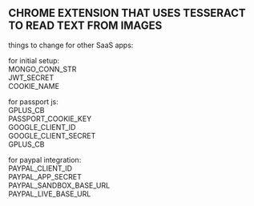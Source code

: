 ## CHROME EXTENSION THAT USES TESSERACT TO READ TEXT FROM IMAGES
things to change for other SaaS apps:  

for initial setup:  
MONGO_CONN_STR  
JWT_SECRET  
COOKIE_NAME  

for passport js:  
GPLUS_CB  
PASSPORT_COOKIE_KEY  
GOOGLE_CLIENT_ID  
GOOGLE_CLIENT_SECRET  
GPLUS_CB  

for paypal integration:  
PAYPAL_CLIENT_ID  
PAYPAL_APP_SECRET  
PAYPAL_SANDBOX_BASE_URL  
PAYPAL_LIVE_BASE_URL  
